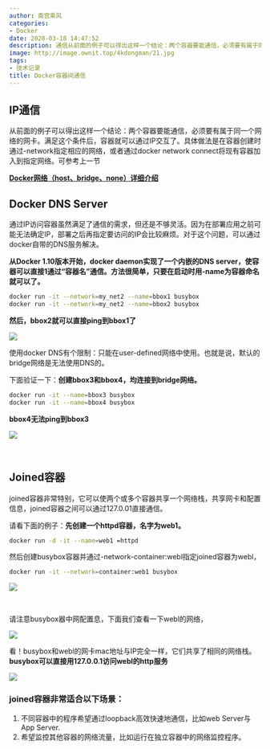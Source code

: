 ```yaml
---
author: 南宫乘风
categories:
- Docker
date: 2020-03-18 14:47:52
description: 通信从前面的例子可以得出这样一个结论：两个容器要能通信，必须要有属于同一个网络的网卡。满足这个条件后，容器就可以通过交互了。具体做法是在容器创建时通过指定相应的网络，或者通过将现有容器加入到指定网络。。。。。。。。
image: http://image.ownit.top/4kdongman/21.jpg
tags:
- 技术记录
title: Docker容器间通信
---
```


<!--more-->

## IP通信

从前面的例子可以得出这样一个结论：两个容器要能通信，必须要有属于同一个网络的网卡。满足这个条件后，容器就可以通过IP交互了。具体做法是在容器创建时通过-network指定相应的网络，或者通过docker network connect将现有容器加入到指定网络。可参考上一节

**[Docker网络（host、bridge、none）详细介绍](https://blog.csdn.net/heian_99/article/details/104914945)**

## Docker DNS Server

通过IP访问容器虽然满足了通信的需求，但还是不够灵活。因为在部署应用之前可能无法确定IP，部署之后再指定要访问的IP会比较麻烦。对于这个问题，可以通过docker自带的DNS服务解决。

**从Docker 1.10版本开始，docker daemon实现了一个内嵌的DNS server，使容器可以直接1通过“容器名”通信。方法很简单，只要在启动时用-name为容器命名就可以了。**

```bash
docker run -it --network=my_net2 --name=bbox1 busybox 
docker run -it --network=my_net2 --name=bbox2 busybox
```

**然后，bbox2就可以直接ping到bbox1了**

![](http://image.ownit.top/csdn/20200318144200839.png)

使用docker DNS有个限制：只能在user-defined网络中使用。也就是说，默认的bridge网络是无法使用DNS的。

下面验证一下：**创建bbox3和bbox4，均连接到bridge网络。**

```bash
docker run -it --name=bbox3 busybox 
docker run -it --name=bbox4 busybox
```

**bbox4无法ping到bbox3**

![](http://image.ownit.top/csdn/20200318144318852.png)

 

## Joined容器

joined容器非常特别，它可以使两个或多个容器共享一个网络栈，共享网卡和配置信息，joined容器之间可以通过127.0.01直接通信。

请看下面的例子：**先创建一个httpd容器，名字为web1。**

```bash
docker run -d -it --name=web1 =httpd
```

然后创建busybox容器并通过-network-container:webl指定joined容器为webl，

```bash
docker run -it --network=container:web1 busybox
```

![](http://image.ownit.top/csdn/20200318144541356.png)

 

请注意busybox器中网配置息，下面我们查看一下webl的网络，

![](http://image.ownit.top/csdn/20200318144601257.png)

看！busybox和webl的网卡mac地址与IP完全一样，它们共享了相同的网络栈。  
**busybox可以直接用127.0.0.1访问webl的http服务**

![](http://image.ownit.top/csdn/20200318144619828.png)

### joined容器非常适合以下场景：

1.  不同容器中的程序希望通过loopback高效快速地通信，比如web Server与App Server.
2.  希望监控其他容器的网络流量，比如运行在独立容器中的网络监控程序。